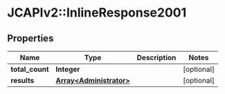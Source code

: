 # JCAPIv2::InlineResponse2001

## Properties
Name | Type | Description | Notes
------------ | ------------- | ------------- | -------------
**total_count** | **Integer** |  | [optional] 
**results** | [**Array&lt;Administrator&gt;**](Administrator.md) |  | [optional] 


